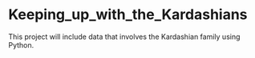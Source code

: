 # Keeping_up_with_the_Kardashians
This project will include data that involves the Kardashian family using Python.
